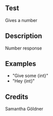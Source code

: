 ## Test
Gives a number

## Description
Number response

## Examples
 - "Give some {int}"
 - "Hey {int}"


## Credits
Samantha Göldner


